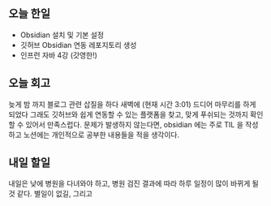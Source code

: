 ## 오늘 한일

- Obsidian 설치 및 기본 설정
- 깃허브 Obsidian 연동 레포지토리 생성
- 인프런 자바 4강 (갓영한!)

## 오늘 회고

늦게 밤 까지 블로그 관련 삽질을 하다 새벽에 (현재 시간 3:01) 드디어 마무리를 하게 되었다
그래도 깃허브와 쉽게 연동할 수 있는 플랫폼을 찾고, 맞게 푸쉬되는 것까지 확인할 수 있어서 만족스럽다. 문제가 발생하지 않는다면, obsidian 에는 주로 TIL 을 작성하고 노션에는 개인적으로 공부한 내용들을 적을 생각이다. 

## 내일 할일

내일은 낮에 병원을 다녀와야 하고, 병원 검진 결과에 따라 하루 일정이 많이 바뀌게 될 것 같다. 
별일이 없길, 그리고 